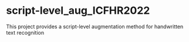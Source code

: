 # script-level_aug_ICFHR2022
This project provides a script-level augmentation method for handwritten text recognition
